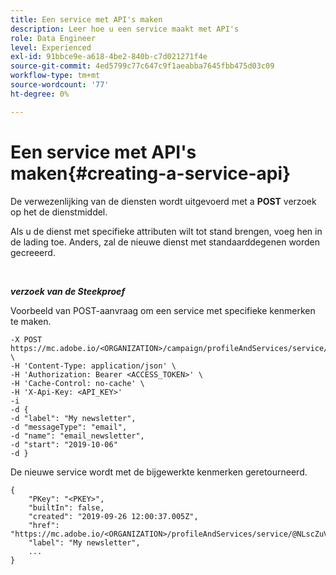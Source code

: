 ```yaml
---
title: Een service met API's maken
description: Leer hoe u een service maakt met API's
role: Data Engineer
level: Experienced
exl-id: 91bbce9e-a618-4be2-840b-c7d021271f4e
source-git-commit: 4ed5799c77c647c9f1aeabba7645fbb475d03c09
workflow-type: tm+mt
source-wordcount: '77'
ht-degree: 0%

---
```


# Een service met API&#39;s maken{#creating-a-service-api}

De verwezenlijking van de diensten wordt uitgevoerd met a **POST** verzoek op het de dienstmiddel.

Als u de dienst met specifieke attributen wilt tot stand brengen, voeg hen in de lading toe. Anders, zal de nieuwe dienst met standaarddegenen worden gecreeerd.

<br/>

***verzoek van de Steekproef***

Voorbeeld van POST-aanvraag om een service met specifieke kenmerken te maken.

```
-X POST https://mc.adobe.io/<ORGANIZATION>/campaign/profileAndServices/service/ \
-H 'Content-Type: application/json' \
-H 'Authorization: Bearer <ACCESS_TOKEN>' \
-H 'Cache-Control: no-cache' \
-H 'X-Api-Key: <API_KEY>'
-i
-d {
-d "label": "My newsletter",
-d "messageType": "email",
-d "name": "email_newsletter",
-d "start": "2019-10-06"
-d }
```

De nieuwe service wordt met de bijgewerkte kenmerken geretourneerd.

```
{
    "PKey": "<PKEY>",
    "builtIn": false,
    "created": "2019-09-26 12:00:37.005Z",
    "href": "https://mc.adobe.io/<ORGANIZATION>/profileAndServices/service/@NLscZuVHxdVu9rPftvrMWFfR1zRIxQGswSOmGLrK09JTF_iWhB0JCUHEndA_vvy__k9mzOYa5NVkcWDcrK8qGh0wygahX9kRcD44kiWWSEceShn3",
    "label": "My newsletter",
    ...
}
```

